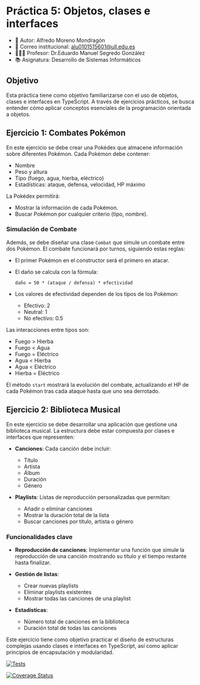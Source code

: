 # Práctica 5: Objetos, clases e interfaces
- 👤 Autor: Alfredo Moreno Mondragón
- 📩 Correo institucional: [alu0101515601@ull.edu.es](mailto:alu0101515601@ull.edu.es)
- 👨🏻‍🏫 Profesor: Dr.Eduardo Manuel Segredo González
- 📚 Asignatura: Desarrollo de Sistemas Informáticos
## Objetivo
Esta práctica tiene como objetivo familiarizarse con el uso de objetos, clases e interfaces en TypeScript. A través de ejercicios prácticos, se busca entender cómo aplicar conceptos esenciales de la programación orientada a objetos.

## Ejercicio 1: Combates Pokémon

En este ejercicio se debe crear una Pokédex que almacene información sobre diferentes Pokémon. Cada Pokémon debe contener:

- Nombre
- Peso y altura
- Tipo (fuego, agua, hierba, eléctrico)
- Estadísticas: ataque, defensa, velocidad, HP máximo

La Pokédex permitirá:

- Mostrar la información de cada Pokémon.
- Buscar Pokémon por cualquier criterio (tipo, nombre).

### Simulación de Combate

Además, se debe diseñar una clase `Combat` que simule un combate entre dos Pokémon. El combate funcionará por turnos, siguiendo estas reglas:

- El primer Pokémon en el constructor será el primero en atacar.
- El daño se calcula con la fórmula:
  
  ```
  daño = 50 * (ataque / defensa) * efectividad
  ```

- Los valores de efectividad dependen de los tipos de los Pokémon:
  - Efectivo: 2
  - Neutral: 1
  - No efectivo: 0.5

Las interacciones entre tipos son:

- Fuego > Hierba
- Fuego < Agua
- Fuego = Eléctrico
- Agua < Hierba
- Agua < Eléctrico
- Hierba = Eléctrico

El método `start` mostrará la evolución del combate, actualizando el HP de cada Pokémon tras cada ataque hasta que uno sea derrotado.

## Ejercicio 2: Biblioteca Musical

En este ejercicio se debe desarrollar una aplicación que gestione una biblioteca musical. La estructura debe estar compuesta por clases e interfaces que representen:

- **Canciones**: Cada canción debe incluir:
  - Título
  - Artista
  - Álbum
  - Duración
  - Género

- **Playlists**: Listas de reproducción personalizadas que permitan:
  - Añadir o eliminar canciones
  - Mostrar la duración total de la lista
  - Buscar canciones por título, artista o género

### Funcionalidades clave

- **Reproducción de canciones**: Implementar una función que simule la reproducción de una canción mostrando su título y el tiempo restante hasta finalizar.

- **Gestión de listas**:
  - Crear nuevas playlists
  - Eliminar playlists existentes
  - Mostrar todas las canciones de una playlist

- **Estadísticas**:
  - Número total de canciones en la biblioteca
  - Duración total de todas las canciones
  
Este ejercicio tiene como objetivo practicar el diseño de estructuras complejas usando clases e interfaces en TypeScript, así como aplicar principios de encapsulación y modularidad.

[![Tests](https://github.com/ULL-ESIT-INF-DSI-2425/coverage-coveralls-github-actions/actions/workflows/ci.yml/badge.svg)](https://github.com/ULL-ESIT-INF-DSI-2425/coverage-coveralls-github-actions/actions/workflows/ci.yml)

[![Coverage Status](https://coveralls.io/repos/github/ULL-ESIT-INF-DSI-2425/prct05-objects-classes-interfaces-AMM011/badge.svg?branch=main)](https://coveralls.io/github/ULL-ESIT-INF-DSI-2425/prct05-objects-classes-interfaces-AMM011?branch=main)
